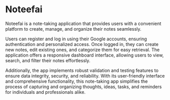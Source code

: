 # Noteefai

Noteefai is a note-taking application that provides users with a convenient platform to create, manage, and organize their notes seamlessly.

Users can register and log in using their Google accounts, ensuring authentication and personalized access. Once logged in, they can create new notes, edit existing ones, and categorize them for easy retrieval. The application offers a responsive dashboard interface, allowing users to view, search, and filter their notes effortlessly.

Additionally, the app implements robust validation and testing features to ensure data integrity, security, and reliability. With its user-friendly interface and comprehensive functionality, this note-taking app simplifies the process of capturing and organizing thoughts, ideas, tasks, and reminders for individuals and professionals alike.
